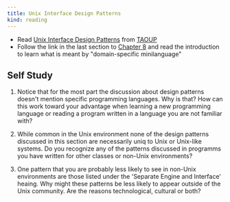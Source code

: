 ```yaml
---
title: Unix Interface Design Patterns
kind: reading
---
```


- Read [Unix Interface Design Patterns][interface_design_patterns] from [TAOUP]
- Follow the link in the last section to [Chapter 8][dsl_intro] and read the introduction to learn what is meant by "domain-specific minilanguage"

[interface_design_patterns]: http://www.catb.org/esr/writings/taoup/html/ch11s06.html
[dsl_intro]: http://www.catb.org/esr/writings/taoup/html/minilanguageschapter.html
[TAOUP]: http://www.catb.org/esr/writings/taoup/html/

## Self Study

1. Notice that for the most part the discussion about design patterns
   doesn't mention specific programming languages. Why is that? How
   can this work toward your advantage when learning a new programming
   language or reading a program written in a language you are not
   familiar with?

2. While common in the Unix environment none of the design patterns
   discussed in this section are necessarily uniq to Unix or Unix-like
   systems. Do you recognize any of the patterns discussed in
   programms you have written for other classes or non-Unix
   environments?

3. One pattern that you are probably less likely to see in non-Unix
   environments are those listed under the 'Separate Engine and
   Interface' heaing. Why might these patterns be less likely to
   appear outside of the Unix community. Are the reasons
   technological, cultural or both?
